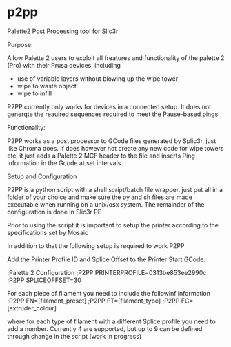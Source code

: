 # p2pp
Palette2 Post Processing tool for Slic3r


Purpose:

Allow Palette 2 users to exploit all freatures and functionality of the palette 2 (Pro) with their Prusa devices, including

- use of variable layers without blowing up the wipe tower
- wipe to waste object
- wipe to infill

P2PP currently only works for devices in a connected setup.  It does not generqte the reauired sequences required to meet the Pause-based pings

Functionality:

P2PP works as a post processor to GCode files generated by Splic3r, just like Chroma does.   If does however not create any new code for wipe towers etc, it just adds a Palette 2 MCF header to the file and inserts Ping information in the Gcode at set intervals.  

Setup and Configuration

P2PP is a python script with a  shell script/batch file wrapper.  just put all in a folder of your choice and make sure the py and sh files are made executable when running on a unix/osx system.   The remainder of the configuration is done in Slic3r PE

Prior to using the script it is important to setup the printer according to the specifications set by Mosaic <LINK>

In addition to that the following setup is required to work P2PP

Add the Printer Profile ID and Splice Offset to the Printer Start GCode:

;Palette 2 Configuration 
;P2PP PRINTERPROFILE=0313be853ee2990c
;P2PP SPLICEOFFSET=30


For each piece of filament you need to include the followinf information
;P2PP FN=[filament_preset]
;P2PP FT=[filament_type]
;P2PP FC=[extruder_colour]

where for each type of filament with a different Splice profile you need to add a number.   Currently 4 are supported, but up to 9 can be defined through change in the script (work in progress)

